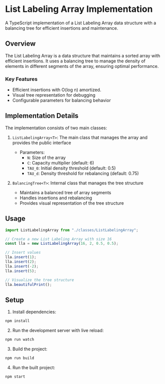 # List Labeling Array Implementation

A TypeScript implementation of a List Labeling Array data structure with a balancing tree for efficient insertions and maintenance.

## Overview

The List Labeling Array is a data structure that maintains a sorted array with efficient insertions. It uses a balancing tree to manage the density of elements in different segments of the array, ensuring optimal performance.

### Key Features

- Efficient insertions with O(log n) amortized.
- Visual tree representation for debugging
- Configurable parameters for balancing behavior

## Implementation Details

The implementation consists of two main classes:

1. `ListLabelingArray<T>`: The main class that manages the array and provides the public interface
   - Parameters:
     - `N`: Size of the array
     - `C`: Capacity multiplier (default: 6)
     - `TAU_0`: Initial density threshold (default: 0.5)
     - `TAU_d`: Density threshold for rebalancing (default: 0.75)

2. `BalancingTree<T>`: Internal class that manages the tree structure
   - Maintains a balanced tree of array segments
   - Handles insertions and rebalancing
   - Provides visual representation of the tree structure

## Usage

```typescript
import ListLabelingArray from "./classes/ListLabelingArray";

// Create a new List Labeling Array with size 16
const lla = new ListLabelingArray(16, 2, 0.5, 0.5);

// Insert values
lla.insert(1);
lla.insert(2);
lla.insert(-2);
lla.insert(5);

// Visualize the tree structure
lla.beautifulPrint();
```

## Setup

1. Install dependencies:
```bash
npm install
```

2. Run the development server with live reload:
```bash
npm run watch
```

3. Build the project:
```bash
npm run build
```

4. Run the built project:
```bash
npm start
```
